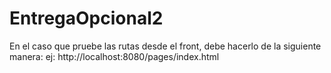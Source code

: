 # EntregaOpcional2

En el caso que pruebe las rutas desde el front, debe hacerlo de la siguiente manera:
    ej: http://localhost:8080/pages/index.html